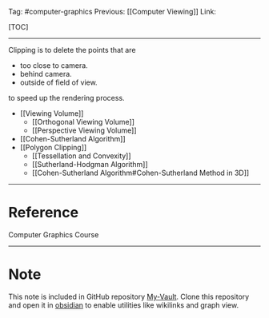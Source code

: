 Tag: #computer-graphics 
Previous: [[Computer Viewing]]
Link: 

[TOC]

---

Clipping is to delete the points that are

- too close to camera.
- behind camera.
- outside of field of view.

to speed up the rendering process.

- [[Viewing Volume]]
	- [[Orthogonal Viewing Volume]]
	- [[Perspective Viewing Volume]]
- [[Cohen-Sutherland Algorithm]]
- [[Polygon Clipping]]
	- [[Tessellation and Convexity]]
	- [[Sutherland-Hodgman Algorithm]]
	- [[Cohen-Sutherland Algorithm#Cohen-Sutherland Method in 3D]]

---

# Reference

Computer Graphics Course

---

# Note

This note is included in GitHub repository [My-Vault](https://github.com/LittleD3092/My-Vault.git). Clone this repository and open it in [obsidian](https://obsidian.md/) to enable utilities like wikilinks and graph view.